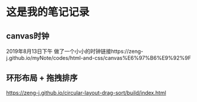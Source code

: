 # 这是我的笔记记录

## canvas时钟
2019年8月13日下午
做了一个小小的时钟链接https://zeng-j.github.io/myNote/codes/html-and-css/canvas%E6%97%B6%E9%92%9F


## 环形布局 + 拖拽排序
https://zeng-j.github.io/circular-layout-drag-sort/build/index.html
